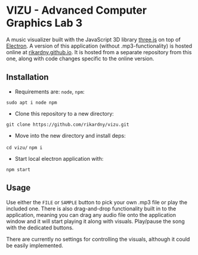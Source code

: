 # VIZU - Advanced Computer Graphics Lab 3

A music visualizer built with the JavaScript 3D library [three.js](https://threejs.org/) on top of [Electron](https://www.electronjs.org/). A version of this application (without .mp3-functionality) is hosted online at [rikardny.github.io](rikardny.github.io). It is hosted from a separate repository from this one, along with code changes specific to the online version.

## Installation
- Requirements are: `node`, `npm`:

`sudo apt i node npm`
- Clone this repository to a new directory:

`git clone https://github.com/rikardny/vizu.git`
- Move into the new directory and install deps:

`cd vizu/`
`npm i`
- Start local electron application with:

`npm start`

## Usage
Use either the `FILE` or `SAMPLE` button to pick your own .mp3 file or play the included one. There is also drag-and-drop functionality built in to the application, meaning you can drag any audio file onto the application window and it will start playing it along with visuals. Play/pause the song with the dedicated buttons.

There are currently no settings for controlling the visuals, although it could be easily implemented.